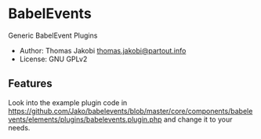 # BabelEvents

Generic BabelEvent Plugins

- Author: Thomas Jakobi <thomas.jakobi@partout.info>
- License: GNU GPLv2

## Features

Look into the example plugin code in https://github.com/Jako/babelevents/blob/master/core/components/babelevents/elements/plugins/babelevents.plugin.php and change it to your needs.
